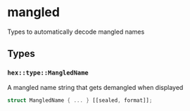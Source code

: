 # mangled
Types to automatically decode mangled names


## Types

### `hex::type::MangledName`

A mangled name string that gets demangled when displayed

```rust
struct MangledName { ... } [[sealed, format]];
```
